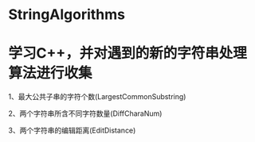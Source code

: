 # StringAlgorithms
# 学习C++，并对遇到的新的字符串处理算法进行收集
1、最大公共子串的字符个数(LargestCommonSubstring)

2、两个字符串所含不同字符数量(DiffCharaNum)

3、两个字符串的编辑距离(EditDistance)